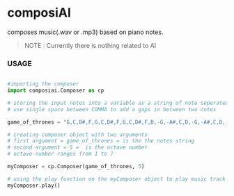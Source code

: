 # composiAI
composes music(.wav or .mp3) based on piano notes.
> NOTE : Currently there is nothing related to AI

### USAGE

```python

#importing the composer
import composiai.Composer as cp

# storing the input notes into a variable as a string of note seperated by A COMMA(",")
# use single space between COMMA to add a gaps in between two notes

game_of_thrones = "G,C,D#,F,G,C,D#,F,G,C,D#,F,D,-G,-A#,C,D,-G,-A#,C,D,-G, , ,G, ,C, ,D#,F,G, ,C, ,D#,F,D,-A#,D#,F,D,-A#, ,F, ,-A#, ,D#,D,F, ,-A#, ,D#,D,C,-G#,-G#,-A#,C,-F,-G#,-A#,C,-F,-G#,-A#,C"

# creating composer object with two arguments
# first argument = game_of_thrones = is the the notes string 
# second argument = 5 =  is the octave number
# octave number ranges from 1 to 7

myComposer = cp.Composer(game_of_thrones, 5)

# using the play function on the myComposer object to play music track generated by our string game_of_thrones
myComposer.play()

```

